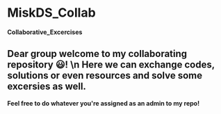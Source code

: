 # MiskDS_Collab
**Collaborative_Excercises**

**Dear group welcome to my collaborating repository 😃!**
\n Here we can exchange codes, solutions or even resources and solve some excersies as well.
-------------------------------------------------------------------------------------------------------
**Feel free to do whatever you're assigned as an admin to my repo!**
